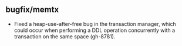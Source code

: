 ## bugfix/memtx

* Fixed a heap-use-after-free bug in the transaction manager, which could occur
  when performing a DDL operation concurrently with a transaction on the same
  space (gh-8781).
